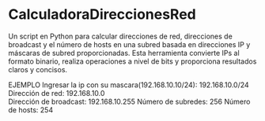 # CalculadoraDireccionesRed
Un script en Python para calcular direcciones de red, direcciones de broadcast y el número de hosts en una subred basada en direcciones IP y máscaras de subred proporcionadas. Esta herramienta convierte IPs al formato binario, realiza operaciones a nivel de bits y proporciona resultados claros y concisos.

EJEMPLO
Ingresar la ip con su mascara(192.168.10.10/24): 192.168.10.0/24
Dirección de red: 192.168.10.0        
Dirección de broadcast: 192.168.10.255
Número de subredes: 256
Número de hosts: 254
